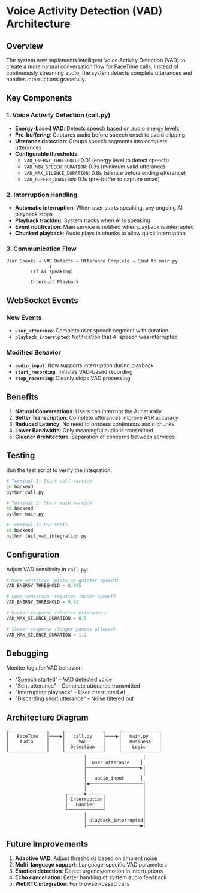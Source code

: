 # Voice Activity Detection (VAD) Architecture

## Overview
The system now implements intelligent Voice Activity Detection (VAD) to create a more natural conversation flow for FaceTime calls. Instead of continuously streaming audio, the system detects complete utterances and handles interruptions gracefully.

## Key Components

### 1. Voice Activity Detection (call.py)
- **Energy-based VAD**: Detects speech based on audio energy levels
- **Pre-buffering**: Captures audio before speech onset to avoid clipping
- **Utterance detection**: Groups speech segments into complete utterances
- **Configurable thresholds**:
  - `VAD_ENERGY_THRESHOLD`: 0.01 (energy level to detect speech)
  - `VAD_MIN_SPEECH_DURATION`: 0.3s (minimum valid utterance)
  - `VAD_MAX_SILENCE_DURATION`: 0.8s (silence before ending utterance)
  - `VAD_BUFFER_DURATION`: 0.1s (pre-buffer to capture onset)

### 2. Interruption Handling
- **Automatic interruption**: When user starts speaking, any ongoing AI playback stops
- **Playback tracking**: System tracks when AI is speaking
- **Event notification**: Main service is notified when playback is interrupted
- **Chunked playback**: Audio plays in chunks to allow quick interruption

### 3. Communication Flow

```
User Speaks → VAD Detects → Utterance Complete → Send to main.py
                ↓
         (If AI speaking)
                ↓
         Interrupt Playback
```

## WebSocket Events

### New Events
- **`user_utterance`**: Complete user speech segment with duration
- **`playback_interrupted`**: Notification that AI speech was interrupted

### Modified Behavior
- **`audio_input`**: Now supports interruption during playback
- **`start_recording`**: Initiates VAD-based recording
- **`stop_recording`**: Cleanly stops VAD processing

## Benefits

1. **Natural Conversations**: Users can interrupt the AI naturally
2. **Better Transcription**: Complete utterances improve ASR accuracy
3. **Reduced Latency**: No need to process continuous audio chunks
4. **Lower Bandwidth**: Only meaningful audio is transmitted
5. **Cleaner Architecture**: Separation of concerns between services

## Testing

Run the test script to verify the integration:

```bash
# Terminal 1: Start call service
cd backend
python call.py

# Terminal 2: Start main service
cd backend
python main.py

# Terminal 3: Run tests
cd backend
python test_vad_integration.py
```

## Configuration

Adjust VAD sensitivity in `call.py`:

```python
# More sensitive (picks up quieter speech)
VAD_ENERGY_THRESHOLD = 0.005

# Less sensitive (requires louder speech)
VAD_ENERGY_THRESHOLD = 0.02

# Faster response (shorter utterances)
VAD_MAX_SILENCE_DURATION = 0.5

# Slower response (longer pauses allowed)
VAD_MAX_SILENCE_DURATION = 1.2
```

## Debugging

Monitor logs for VAD behavior:
- "Speech started" - VAD detected voice
- "Sent utterance" - Complete utterance transmitted
- "Interrupting playback" - User interrupted AI
- "Discarding short utterance" - Noise filtered out

## Architecture Diagram

```
┌──────────────┐     ┌──────────────┐     ┌──────────────┐
│   FaceTime   │────▶│   call.py    │────▶│   main.py    │
│    Audio     │     │     VAD      │     │   Business   │
│              │     │  Detection   │     │    Logic     │
└──────────────┘     └──────────────┘     └──────────────┘
                             │                     │
                             │  user_utterance    │
                             │────────────────────▶│
                             │                     │
                             │   audio_input      │
                             │◀────────────────────│
                             │                     │
                      ┌──────▼──────┐              │
                      │ Interruption│              │
                      │   Handler   │              │
                      └─────────────┘              │
                             │                     │
                             │ playback_interrupted│
                             │────────────────────▶│
```

## Future Improvements

1. **Adaptive VAD**: Adjust thresholds based on ambient noise
2. **Multi-language support**: Language-specific VAD parameters
3. **Emotion detection**: Detect urgency/emotion in interruptions
4. **Echo cancellation**: Better handling of system audio feedback
5. **WebRTC integration**: For browser-based calls
